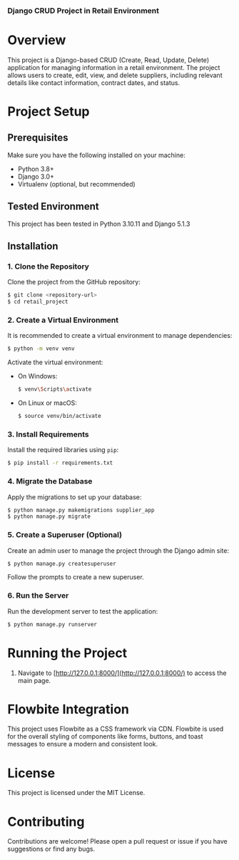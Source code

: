 ### Django CRUD Project in Retail Environment ###

# Overview
This project is a Django-based CRUD (Create, Read, Update, Delete) application for managing information in a retail environment. The project allows users to create, edit, view, and delete suppliers, including relevant details like contact information, contract dates, and status.

# Project Setup

## Prerequisites
Make sure you have the following installed on your machine:
- Python 3.8+
- Django 3.0+
- Virtualenv (optional, but recommended)

## Tested Environment
This project has been tested in Python 3.10.11 and Django 5.1.3

## Installation

### 1. Clone the Repository
Clone the project from the GitHub repository:
```sh
$ git clone <repository-url>
$ cd retail_project
```

### 2. Create a Virtual Environment
It is recommended to create a virtual environment to manage dependencies:
```sh
$ python -m venv venv
```
Activate the virtual environment:
- On Windows:
  ```sh
  $ venv\Scripts\activate
  ```
- On Linux or macOS:
  ```sh
  $ source venv/bin/activate
  ```

### 3. Install Requirements
Install the required libraries using `pip`:
```sh
$ pip install -r requirements.txt
```

### 4. Migrate the Database
Apply the migrations to set up your database:
```sh
$ python manage.py makemigrations supplier_app
$ python manage.py migrate
```

### 5. Create a Superuser (Optional)
Create an admin user to manage the project through the Django admin site:
```sh
$ python manage.py createsuperuser
```
Follow the prompts to create a new superuser.

### 6. Run the Server
Run the development server to test the application:
```sh
$ python manage.py runserver
```

# Running the Project

1. Navigate to [http://127.0.0.1:8000/](http://127.0.0.1:8000/) to access the main page.

# Flowbite Integration
This project uses Flowbite as a CSS framework via CDN. Flowbite is used for the overall styling of components like forms, buttons, and toast messages to ensure a modern and consistent look.

# License
This project is licensed under the MIT License.

# Contributing
Contributions are welcome! Please open a pull request or issue if you have suggestions or find any bugs.
